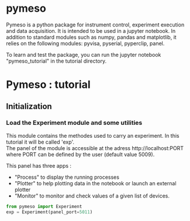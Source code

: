 # pymeso

Pymeso is a python package for instrument control, experiment execution and data acquisition. It is intended to be used in a jupyter notebook.
In addition to standard modules such as numpy, pandas and matplotlib, it relies on the following modules: pyvisa, pyserial, pyperclip, panel.

To learn and test the package, you can run the jupyter notebook "pymeso_tutorial" in the tutorial directory.


# Pymeso : tutorial

## Initialization

### Load the Experiment module and some utilities

This module contains the methodes used to carry an experiment. In this tutorial it will be called 'exp'.  
The panel of the module is accessible at the adress http://localhost:PORT  
where PORT can be defined by the user (default value 5009).  

This panel has three apps :  
- "Process" to display the running processes
- "Plotter" to help plotting data in the notebook or launch an external plotter
- "Monitor" to monitor and check values of a given list of devices.


```python
from pymeso import Experiment
exp = Experiment(panel_port=5011)
```
